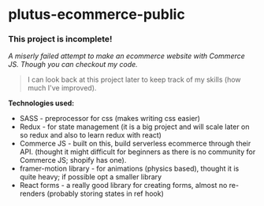 
# plutus-ecommerce-public

### This project is incomplete!

*A miserly failed attempt to make an ecommerce website with Commerce JS. 
Though you can checkout my code.* 

> I can look back at this project later to keep track of my skills (how
> much I've improved).

**Technologies used:**

 - SASS - preprocessor for css (makes writing css easier)
 - Redux - for state management (it is a big project and will scale
   later on so redux and also to learn redux with react)
 - Commerce JS - built on this, build serverless ecommerce through their
   API. (thought it might difficult for beginners as there is no
   community for Commerce JS; shopify has one).
 - framer-motion library - for animations (physics based), thought it is
   quite heavy; if possible opt a smaller library
 - React forms - a really good library for creating forms, almost no
   re-renders (probably storing states in ref hook)
